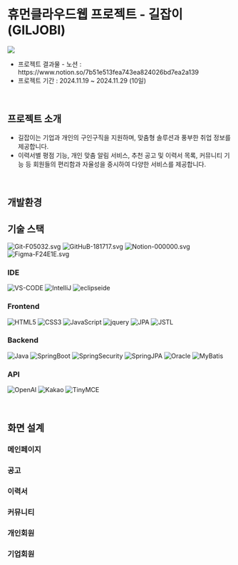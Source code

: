 <h1>휴먼클라우드웹 프로젝트 - 길잡이(GILJOBI)</h1>

<img src="https://github.com/user-attachments/assets/ad6b29d9-8490-4eac-8bdb-ac5571a406bb">

<ul>
  <li>프로젝트 결과물 - 노션 :  https://www.notion.so/7b51e513fea743ea824026bd7ea2a139 </li>
  <li>프로젝트 기간 : 2024.11.19 ~ 2024.11.29 (10일)</li>
</ul>
&nbsp
<h2>프로젝트 소개</h2>
<ul>
  <li>길잡이는 기업과 개인의 구인구직을 지원하며, 맞춤형 솔루션과 풍부한 취업 정보를 제공합니다.</li> 
  <li>이력서별 평점 기능, 개인 맞춤 알림 서비스, 추천 공고 및 이력서 목록, 커뮤니티 기능 등 회원들의 편리함과 자율성을 중시하여 다양한 서비스를 제공합니다.</li>
</ul>
&nbsp
<h2>개발환경</h2>

## 기술 스택

![Git-F05032.svg](https://img.shields.io/badge/Git-F05032.svg?&style=for-the-badge&logo=Git&logoColor=white)
![GitHuB-181717.svg](https://img.shields.io/badge/GitHub-181717.svg?&style=for-the-badge&logo=GitHub&logoColor=white)
![Notion-000000.svg](https://img.shields.io/badge/Notion-000000.svg?&style=for-the-badge&logo=Notion&logoColor=white)
![Figma-F24E1E.svg](https://img.shields.io/badge/Figma-F24E1E.svg?&style=for-the-badge&logo=Figma&logoColor=white)

### IDE

![VS-CODE](https://img.shields.io/badge/Visual%20Studio%20Code-007ACC.svg?&style=for-the-badge&logo=Visual%20Studio%20Code&logoColor=white)
![IntelliJ](https://img.shields.io/badge/IntelliJ%20IDEA-000000.svg?&style=for-the-badge&logo=IntelliJ%20IDEA&logoColor=white)
![eclipseide](https://img.shields.io/badge/eclipseide-2C2255.svg?&style=for-the-badge&logo=eclipseide&logoColor=white)


### Frontend

![HTML5](https://img.shields.io/badge/HTML5-E34F26.svg?&style=for-the-badge&logo=HTML5&logoColor=white)
![CSS3](https://img.shields.io/badge/CSS3-1572B6.svg?&style=for-the-badge&logo=CSS3&logoColor=white)
![JavaScript](https://img.shields.io/badge/JavaScript-F7DF1E.svg?&style=for-the-badge&logo=JavaScript&logoColor=white)
![jquery](https://img.shields.io/badge/jquery-0769AD.svg?&style=for-the-badge&logo=jquery&logoColor=white)
![JPA](https://img.shields.io/badge/JPA-1D9FD7.svg?&style=for-the-badge&logoColor=white)
![JSTL](https://img.shields.io/badge/JSTL-1D9FD7.svg?&style=for-the-badge&logoColor=white)

### Backend

![Java](https://img.shields.io/badge/Java-B07219.svg?&style=for-the-badge)
![SpringBoot](https://img.shields.io/badge/Spring_Boot-6DB33F.svg?&style=for-the-badge&logo=SpringBoot&logoColor=white)
![SpringSecurity](https://img.shields.io/badge/Spring_Security-6DB33F.svg?&style=for-the-badge&logo=SpringSecurity&logoColor=white)
![SpringJPA](https://img.shields.io/badge/Spring_JPA-6DB33F.svg?&style=for-the-badge)
![Oracle](https://img.shields.io/badge/Oracle-F80000?style=for-the-badge&logo=oracle&logoColor=white)
![MyBatis](https://img.shields.io/badge/MyBatis-1D9FD7.svg?&style=for-the-badge&logoColor=white)


### API
![OpenAI](https://img.shields.io/badge/OpenAI-111111.svg?style=for-the-badge&logo=OpenAI&logoColor=white)
![Kakao](https://img.shields.io/badge/Kakao-FFCD00.svg?&style=for-the-badge&logo=Kakao&logoColor=white)
![TinyMCE](https://img.shields.io/badge/TinyMCE-7D4698?style=for-the-badge&logo=Tor-Browser&logoColor=white)

&nbsp;
<h2>화면 설계</h2>
<h3>메인페이지</h3>
<h3>공고</h3>
<h3>이력서</h3>
<h3>커뮤니티</h3>
<h3>개인회원</h3>
<h3>기업회원</h3>

